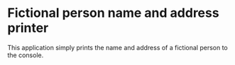 # Fictional person name and address printer
This application simply prints the name and address of a fictional person to the console.
